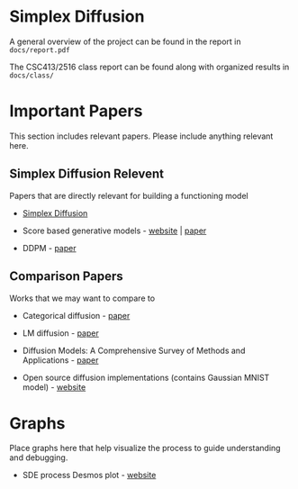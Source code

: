 # Simplex Diffusion

A general overview of the project can be found in the report in `docs/report.pdf`

The CSC413/2516 class report can be found along with organized results in `docs/class/`

# Important Papers

This section includes relevant papers. Please include anything relevant here.

## Simplex Diffusion Relevent

Papers that are directly relevant for building a functioning model

-   [Simplex Diffusion](https://arxiv.org/abs/2210.14784)

-   Score based generative models - [website](https://yang-song.net/blog/2021/score/) \| [paper](https://arxiv.org/abs/2011.13456)

-   DDPM - [paper](https://arxiv.org/abs/2006.11239)

## Comparison Papers

Works that we may want to compare to

-   Categorical diffusion - [paper](https://arxiv.org/abs/2107.03006)

-   LM diffusion - [paper](https://arxiv.org/abs/2211.15089)

-   Diffusion Models: A Comprehensive Survey of Methods and Applications - [paper](https://arxiv.org/abs/2209.00796)

-   Open source diffusion implementations (contains Gaussian MNIST model) - [website](https://vinija.ai/models/diffusion/)

# Graphs

Place graphs here that help visualize the process to guide understanding and debugging.

-   SDE process Desmos plot - [website](https://www.desmos.com/calculator/rjkzmwuny0)
